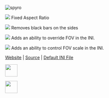 ![spyro](https://thirteenag.github.io/screens/spyro/main2.jpg)


![](https://habrastorage.org/webt/ow/yy/mg/owyymgpibfqzfbwyf_iqoiqrede.png) Fixed Aspect Ratio

![](https://habrastorage.org/webt/ow/yy/mg/owyymgpibfqzfbwyf_iqoiqrede.png) Removes black bars on the sides

![](https://habrastorage.org/webt/d_/eg/ym/d_egymd6w_tem2erocab-e9ikna.png) Adds an ability to override FOV in the INI.

![](https://habrastorage.org/webt/d_/eg/ym/d_egymd6w_tem2erocab-e9ikna.png) Adds an ability to control FOV scale in the INI.

[Website](https://thirteenag.github.io/wfp#spyro) | [Source](https://github.com/ThirteenAG/WidescreenFixesPack/blob/master/source/SpyroReignitedTrilogy.WidescreenFix/dllmain.cpp) | [Default INI File](https://github.com/ThirteenAG/WidescreenFixesPack/blob/master/data/spyro.FusionMod/Gameface/Binaries/Win64/scripts/SpyroReignitedTrilogy.WidescreenFix.ini)

<a href="https://github.com/sponsors/xan1242"><img src="https://img.shields.io/badge/Sponsor_xan1242_on_GitHub-5c5c5c?style=for-the-badge&logo=github&logoColor=white" height="40"></a><br>

<a href="https://www.paypal.com/paypalme/xan1242"><img src="https://img.shields.io/badge/Donate_to_xan1242_on_PayPal-5c5c5c?style=for-the-badge&logo=paypal&logoColor=blue" height="40"></a><br>